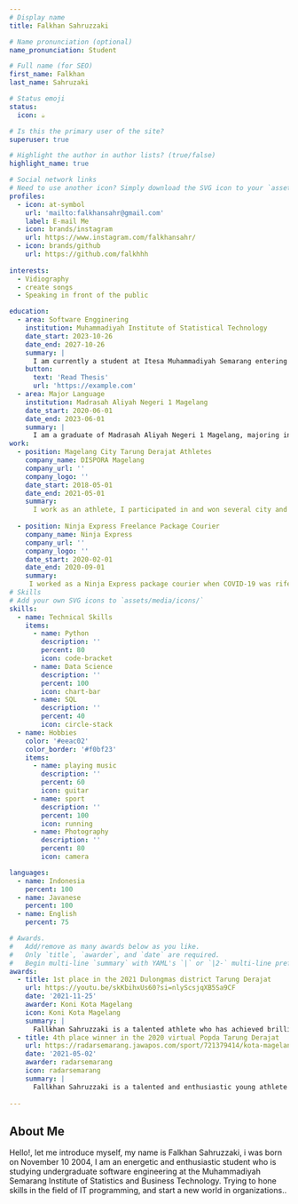 ```yaml
---
# Display name
title: Falkhan Sahruzzaki

# Name pronunciation (optional)
name_pronunciation: Student

# Full name (for SEO)
first_name: Falkhan
last_name: Sahruzaki

# Status emoji
status:
  icon: ☕️

# Is this the primary user of the site?
superuser: true

# Highlight the author in author lists? (true/false)
highlight_name: true

# Social network links
# Need to use another icon? Simply download the SVG icon to your `assets/media/icons/` folder.
profiles:
  - icon: at-symbol
    url: 'mailto:falkhansahr@gmail.com'
    label: E-mail Me
  - icon: brands/instagram
    url: https://www.instagram.com/falkhansahr/
  - icon: brands/github
    url: https://github.com/falkhhh
 
interests:
  - Vidiography
  - create songs
  - Speaking in front of the public

education:
  - area: Software Engginering
    institution: Muhammadiyah Institute of Statistical Technology
    date_start: 2023-10-26
    date_end: 2027-10-26
    summary: |
      I am currently a student at Itesa Muhammadiyah Semarang entering the 3rd semester.
    button:
      text: 'Read Thesis'
      url: 'https://example.com'
  - area: Major Language
    institution: Madrasah Aliyah Negeri 1 Magelang
    date_start: 2020-06-01
    date_end: 2023-06-01
    summary: |
      I am a graduate of Madrasah Aliyah Negeri 1 Magelang, majoring in languages ​​in 2023.
work:
  - position: Magelang City Tarung Derajat Athletes
    company_name: DISPORA Magelang
    company_url: ''
    company_logo: ''
    date_start: 2018-05-01
    date_end: 2021-05-01
    summary:  
      I work as an athlete, I participated in and won several city and provincial level championships such as POPDA, POPNAS, KEJURDA, PORPROV, PRAPORPROV, and DULONGMAS
      
  - position: Ninja Express Freelance Package Courier
    company_name: Ninja Express
    company_url: ''
    company_logo: ''
    date_start: 2020-02-01
    date_end: 2020-09-01
    summary:
     I worked as a Ninja Express package courier when COVID-19 was rife in my area
# Skills
# Add your own SVG icons to `assets/media/icons/`
skills:
  - name: Technical Skills
    items:
      - name: Python
        description: ''
        percent: 80
        icon: code-bracket
      - name: Data Science
        description: ''
        percent: 100
        icon: chart-bar
      - name: SQL
        description: ''
        percent: 40
        icon: circle-stack
  - name: Hobbies
    color: '#eeac02'
    color_border: '#f0bf23'
    items:
      - name: playing music
        description: ''
        percent: 60
        icon: guitar
      - name: sport
        description: ''
        percent: 100
        icon: running
      - name: Photography
        description: ''
        percent: 80
        icon: camera

languages:
  - name: Indonesia
    percent: 100
  - name: Javanese
    percent: 100
  - name: English
    percent: 75

# Awards.
#   Add/remove as many awards below as you like.
#   Only `title`, `awarder`, and `date` are required.
#   Begin multi-line `summary` with YAML's `|` or `|2-` multi-line prefix and indent 2 spaces below.
awards:
  - title: 1st place in the 2021 Dulongmas district Tarung Derajat
    url: https://youtu.be/skKbihxUs60?si=nlyScsjqXB5Sa9CF
    date: '2021-11-25'
    awarder: Koni Kota Magelang
    icon: Koni Kota Magelang
    summary: |
      Fallkhan Sahruzzaki is a talented athlete who has achieved brilliant achievements in the world of sports, especially in the Tarung Derajat sport. In 2021, Fallkhan recorded his name as the winner in the Dulongmas Regional Sports Week (Porwil), a prestigious competition involving the best athletes from Central Java, DIY and surrounding areas.This victory not only shows Fallkhan's dedication and hard work in training, but also reflects his high fighting spirit, in accordance with the Tarung Derajat philosophy, namely "I'm friendly doesn't mean I'm afraid, I submit doesn't mean I lose." With his physical abilities, honed fighting techniques and mental steel, Fallkhan was able to defeat his opponents and bring home a winning medal.This success is clear proof that Fallkhan is a promising young athlete, bringing pride to himself, his family and the region he represents. This victory also became a motivation for Fallkhan to continue to develop and make achievements at a higher level.
  - title: 4th place winner in the 2020 virtual Popda Tarung Derajat
    url: https://radarsemarang.jawapos.com/sport/721379414/kota-magelang-sabet-enam-medali-di-popda-virtual
    date: '2021-05-02'
    awarder: radarsemarang
    icon: radarsemarang
    summary: |
      Fallkhan Sahruzzaki is a talented and enthusiastic young athlete in the sport of Tarung Derajat, particularly in the art of movement category. In 2020, Fallkhan achieved a remarkable milestone by securing 4th place in the Regional Student Sports Week (POPDA), which was held virtually. This competition presented a unique challenge, as the virtual format required exceptional adaptability in terms of technique, visual performance, and precision of movements evaluated through a digital medium. Through dedication and rigorous training, Fallkhan showcased an impressive combination of strength, speed, and fluidity—key elements of Tarung Derajat.Despite facing tough competition, this achievement highlights Fallkhan’s outstanding ability to maintain focus and consistency. It serves as a stepping stone for further honing his skills and achieving even greater success in the future. This accomplishment reflects Fallkhan’s resilient character, making him an inspiration for peers and other young athletes.
      
---
```


## About Me
Hello!, let me introduce myself, my name is Falkhan Sahruzzaki, i was born on November 10 2004, I am an energetic and enthusiastic student who is studying undergraduate software engineering at the Muhammadiyah Semarang Institute of Statistics and Business Technology. Trying to hone skills in the field of IT programming, and start a new world in organizations..
